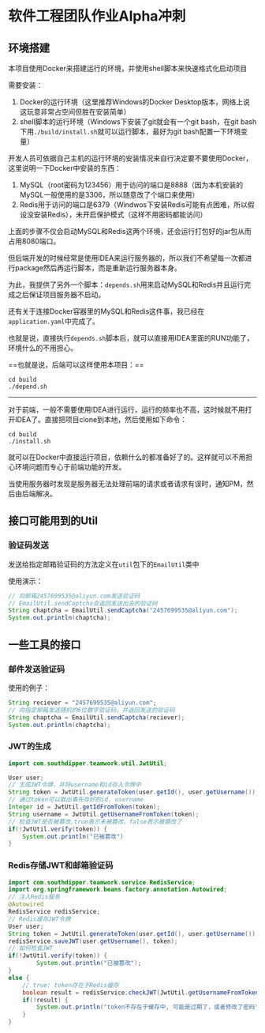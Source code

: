 # 软件工程团队作业Alpha冲刺

## 环境搭建

本项目使用Docker来搭建运行的环境，并使用shell脚本来快速格式化启动项目

需要安装：

1. Docker的运行环境（这里推荐Windows的Docker Desktop版本，网络上说这玩意非常占空间但胜在安装简单）
2. shell脚本的运行环境（Windows下安装了git就会有一个git bash，在git bash下用`./build/install.sh`就可以运行脚本，最好为git bash配置一下环境变量）

开发人员可依据自己主机的运行环境的安装情况来自行决定要不要使用Docker，这里说明一下Docker中安装的东西：

1. MySQL（root密码为123456）用于访问的端口是8888（因为本机安装的MySQL一般使用的是3306，所以随意改了个端口来使用）
2. Redis用于访问的端口是6379（Windwos下安装Redis可能有点困难，所以假设没安装Redis），未开启保护模式（这样不用密码都能访问）

上面的步骤不仅会启动MySQL和Redis这两个环境，还会运行打包好的jar包从而占用8080端口。

但后端开发的时候经常是使用IDEA来运行服务器的，所以我们不希望每一次都进行package然后再运行脚本，而是重新运行服务器本身。

为此，我提供了另外一个脚本：`depends.sh`用来启动MySQL和Redis并且运行完成之后保证项目服务器不启动。

还有关于连接Docker容器里的MySQL和Redis这件事，我已经在`application.yaml`中完成了。

也就是说，直接执行`depends.sh`脚本后，就可以直接用IDEA里面的RUN功能了，环境什么的不用担心。

==也就是说，后端可以这样使用本项目：==

```shell
cd build
./depend.sh
```
---

对于前端，一般不需要使用IDEA进行运行，运行的频率也不高，这时候就不用打开IDEA了。直接把项目clone到本地，然后使用如下命令：

```shell
cd build
./install.sh
```

就可以在Docker中直接运行项目，依赖什么的都准备好了的。这样就可以不用担心环境问题而专心于前端功能的开发。

当使用服务器时发现是服务器无法处理前端的请求或者请求有误时，通知PM，然后由后端解决。

## 接口可能用到的Util

### 验证码发送

发送给指定邮箱验证码的方法定义在`util`包下的`EmailUtil`类中

使用演示：

```Java
// 向邮箱2457699535@aliyun.com发送验证码
// EmailUtil.sendCaptcha会返回发送出去的验证码
String chaptcha = EmailUtil.sendCaptcha("2457699535@aliyun.com");
System.out.println(chaptcha);
```

## 一些工具的接口

### 邮件发送验证码

使用的例子：

```Java
String reciever = "2457699535@aliyun.com";
// 向指定邮箱发送随机的6位数字验证码，并返回发送的验证码
String chaptcha = EmailUtil.sendCaptcha(reciever);
System.out.println(chaptcha);
```

### JWT的生成

```Java
import com.southdipper.teamwork.util.JwtUtil;

User user;
// 生成JWT令牌，并将username和id存入令牌中 
String token = JwtUtil.generateToken(user.getId(), user.getUsername());
// 通过token可以取出事先存好的id, username
Integer id = JwtUtil.getIdFromToken(token);
String username = JwtUtil.getUsernameFromToken(token);
// 检查JWT是否被篡改,true表示未被篡改，false表示被篡改了
if(!JwtUtil.verify(token)) {
    System.out.println("已被篡改")
}
```

### Redis存储JWT和邮箱验证码

```Java
import com.southdipper.teamwork.service.RedisService;
import org.springframework.beans.factory.annotation.Autowired;
// 注入Redis服务
@Autowired
RedisService redisService;
// Redis缓存JWT令牌
User user; 
String token = JwtUtil.generateToken(user.getId(), user.getUsername());
redisService.saveJWT(user.getUsername(), token);
// 如何检查JWT
if(!JwtUtil.verify(token)) {
        System.out.println("已被篡改");
}
else {
    // true: token存在于Redis缓存
    boolean result = redisService.checkJWT(JwtUtil.getUsernameFromToken(token), token);
    if(!result) {
        System.out.println("token不存在于缓存中, 可能是过期了，或者修改了密码");
    }
}


```